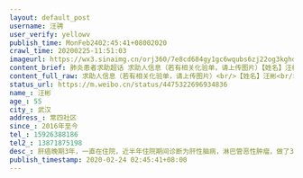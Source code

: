 ```yaml
---
layout: default_post
username: 汪骋
user_verify: yellowv
publish_time: MonFeb2402:45:41+08002020
crawl_time: 20200225-11:51:03
imageurl: https://wx3.sinaimg.cn/orj360/7e8cd684gy1gc6wqubs6zj22og3kghdy.jpg,https://wx2.sinaimg.cn/orj360/7e8cd684gy1gc6wqwah93j22og3kgnpg.jpg,https://wx2.sinaimg.cn/orj360/7e8cd684gy1gc6wqzy8iaj23kg2ogkjo.jpg,https://wx1.sinaimg.cn/orj360/7e8cd684gy1gc6wr1rxx2j22og3kg7wl.jpg,https://wx2.sinaimg.cn/orj360/7e8cd684gy1gc6wr2fy5uj20u04cp7uo.jpg
content_brief: 肺炎患者求助超话 求助人信息（若有相关化验单，请上传图片）【姓名】汪彬【年龄】55【所在城市】武汉【所在小区、社区】常四社区【患病时间】2016年至今【联系方式】15926388186【其他紧急联系人】13871875198【病情描述】肝癌晚期3年，一直在住院，近半年住院期间诊断为 肝性脑病，淋巴 ...全文
content_full_raw: 求助人信息（若有相关化验单，请上传图片）<br/>【姓名】汪彬<br/>【年龄】55<br/>【所在城市】武汉<br/>【所在小区、社区】常四社区<br/>【患病时间】2016年至今<br/>【联系方式】15926388186<br/>【其他紧急联系人】13871875198<br/>【病情描述】<br/>肝癌晚期3年，一直在住院，近半年住院期间诊断为肝性脑病，淋巴管恶性肿瘤，做了3次人工肝透析，一周后肝细胞再生。因疫情影响被劝退回家。<br/>目前在家一月有余，居家第七天开始乏力纳差至卧床，2月23日突发呕吐，喝水都吐，并发肝性脑病症状。<br/>父亲病情急剧恶化，但因淋巴管恶性肿瘤缘故，不能冒不被收治的风险坐120，（疫区癌症病友群，有群友做120去医院，结果被拒收！医生告知需先联系到床位，才能入院）淋巴管恶性肿瘤怕颠簸，除非能一次入院，不然危险更大。<br/>请求：能有医院能尽快收治我父亲，真的不能再等下去了。求医3年，已花太多精力心血，如今刚刚病情有点起色，结果在家一个多月又开始恶化！<br/>请求有医院能尽快收治入院<adata-url="http://t.cn/zRoBqU5"href="http://weibo.com/p/100101B2094655D46EA0FF4498"data-hide=""><spanclass='url-icon'><imgstyle='width:1rem;height:1rem'src='https://h5.sinaimg.cn/upload/2015/09/25/3/timeline_card_small_location_default.png'></span><spanclass="surl-text">武汉·汉兴街常四社区</span></a>
status_url: https://m.weibo.cn/status/4475322696934836
name_: 汪彬
age_: 55
city_: 武汉
address_: 常四社区
since_: 2016年至今
tel_: 15926388186
tel2_: 13871875198
desc_: 肝癌晚期3年，一直在住院，近半年住院期间诊断为肝性脑病，淋巴管恶性肿瘤，做了3次人工肝透析，一周后肝细胞再生。因疫情影响被劝退回家。目前在家一月有余，居家第七天开始乏力纳差至卧床，2月23日突发呕吐，喝水都吐，并发肝性脑病症状。父亲病情急剧恶化，但因淋巴管恶性肿瘤缘故，不能冒不被收治的风险坐120，（疫区癌症病友群，有群友做120去医院，结果被拒收！医生告知需先联系到床位，才能入院）淋巴管恶性肿瘤怕颠簸，除非能一次入院，不然危险更大。请求能有医院能尽快收治我父亲，真的不能再等下去了。求医3年，已花太多精力心血，如今刚刚病情有点起色，结果在家一个多月又开始恶化！请求有医院能尽快收治入院<adata-url="http//t.cn/zRoBqU5"href="http//weibo.com/p/100101B2094655D46EA0FF4498"data-hide=""><spanclass='url-icon'><imgstyle='width1rem;height1rem'src='https//h5.sinaimg.cn/upload/2015/09/25/3/timeline_card_small_location_default.png'></span><spanclass="surl-text">武汉·汉兴街常四社区</span></a>
publish_timestamp: 2020-02-24 02:45:41+08:00
---
```

